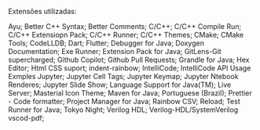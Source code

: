 Extensões utilizadas:

Ayu;
Better C++ Syntax;
Better Comments;
C/C++;
C/C++ Compile Run;
C/C++ Extensiopn Pack;
C/C++ Runner;
C/C++ Themes;
CMake;
CMake Tools;
CodeLLDB;
Dart;
Flutter;
Debugger for Java;
Doxygen Documentation;
Exe Runner;
Extension Pack for Java;
GitLens-Git supercharged;
Github Copilot;
Github Pull Requests;
Grandle for Java;
Hex Editor;
Html CSS suport;
indent-rainbow;
IntelliCode;
IntelliCode API Usage Exmples
Jupyter;
Jupyter Cell Tags;
Jupyter Keymap;
Jupyter Ntebook Renderes;
Jupyter Slide Show;
Language Support for Java(TM);
Live Server;
Masterial Icon Theme;
Maven for Java;
Portuguese (Brazil);
Prettier - Code formatter;
Project Manager for Java;
Rainbow CSV;
Reload;
Test Runner for Java;
Tokyo Night;
Verilog HDL;
Verilog-HDL/SystemVerilog
vscod-pdf;
